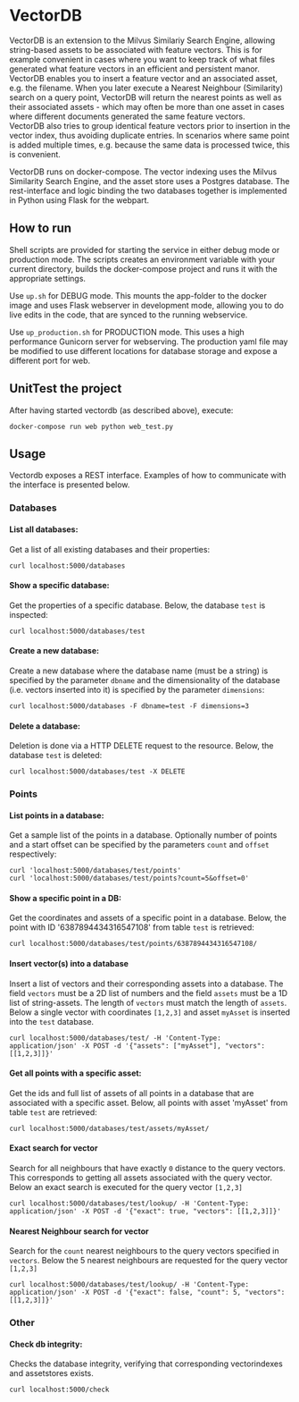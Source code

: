 # VectorDB

VectorDB is an extension to the Milvus Similariy Search Engine, allowing string-based assets to be associated with feature vectors. This is for example convenient in cases where you want to keep track of what files generated what feature vectors in an efficient and persistent manor. VectorDB enables you to insert a feature vector and an associated asset, e.g. the filename. When you later execute a Nearest Neighbour (Similarity) search on a query point, VectorDB will return the nearest points as well as their associated assets - which may often be more than one asset in cases where different documents generated the same feature vectors.  
VectorDB also tries to group identical feature vectors prior to insertion in the vector index, thus avoiding duplicate entries. In scenarios where same point is added multiple times, e.g. because the same data is processed twice, this is convenient. 

VectorDB runs on docker-compose. The vector indexing uses the Milvus Similarity Search Engine, and the asset store uses a Postgres database. The rest-interface and logic binding the two databases together is implemented in Python using Flask for the webpart. 

## How to run

Shell scripts are provided for starting the service in either debug mode or production mode. The scripts creates an environment variable with your current directory, builds the docker-compose project and runs it with the appropriate settings.

Use `up.sh` for DEBUG mode. This mounts the app-folder to the docker image and uses Flask webserver in development mode, allowing you to do live edits in the code, that are synced to the running webservice.

Use `up_production.sh` for PRODUCTION mode. This uses a high performance Gunicorn server for webserving. The production yaml file may be modified to use different locations for database storage and expose a different port for web.

## UnitTest the project

After having started vectordb (as described above), execute:
```
docker-compose run web python web_test.py
```

## Usage
Vectordb exposes a REST interface. Examples of how to communicate with the interface is presented below.

### Databases

#### List all databases:
Get a list of all existing databases and their properties:
```
curl localhost:5000/databases
```
#### Show a specific database:
Get the properties of a specific database. Below, the database `test` is inspected:
```
curl localhost:5000/databases/test
```
#### Create a new database:
Create a new database where the database name (must be a string) is specified by the parameter `dbname` and the dimensionality of the database (i.e. vectors inserted into it) is specified by the parameter `dimensions`:
```
curl localhost:5000/databases -F dbname=test -F dimensions=3
```
#### Delete a database:
Deletion is done via a HTTP DELETE request to the resource. Below, the database `test` is deleted:
```
curl localhost:5000/databases/test -X DELETE
```

### Points
#### List points in a database:
Get a sample list of the points in a database. Optionally number of points and a start offset can be specified by the parameters `count` and `offset` respectively:
```
curl 'localhost:5000/databases/test/points'
curl 'localhost:5000/databases/test/points?count=5&offset=0'
```
#### Show a specific point in a DB:
Get the coordinates and assets of a specific point in a database. Below, the point with ID '6387894434316547108' from table `test` is retrieved:
```
curl localhost:5000/databases/test/points/6387894434316547108/
```

#### Insert vector(s) into a database
Insert a list of vectors and their corresponding assets into a database. The field `vectors` must be a 2D list of numbers and the field `assets` must be a 1D list of string-assets. The length of `vectors` must match the length of `assets`. Below a single vector with coordinates `[1,2,3]` and asset `myAsset` is inserted into the `test` database.
```
curl localhost:5000/databases/test/ -H 'Content-Type: application/json' -X POST -d '{"assets": ["myAsset"], "vectors": [[1,2,3]]}'
```

#### Get all points with a specific asset:
Get the ids and full list of assets of all points in a database that are associated with a specific asset. Below, all points with asset 'myAsset' from table `test` are retrieved:
```
curl localhost:5000/databases/test/assets/myAsset/
```

#### Exact search for vector
Search for all neighbours that have exactly `0` distance to the query vectors. This corresponds to getting all assets associated with the query vector. Below an exact search is executed for the query vector `[1,2,3]`
```
curl localhost:5000/databases/test/lookup/ -H 'Content-Type: application/json' -X POST -d '{"exact": true, "vectors": [[1,2,3]]}'
```
#### Nearest Neighbour search for vector
Search for the `count` nearest neighbours to the query vectors specified in `vectors`. Below the 5 nearest neighbours are requested for the query vector `[1,2,3]`
```
curl localhost:5000/databases/test/lookup/ -H 'Content-Type: application/json' -X POST -d '{"exact": false, "count": 5, "vectors": [[1,2,3]]}'
```
### Other
#### Check db integrity:
Checks the database integrity, verifying that corresponding vectorindexes and assetstores exists.
```
curl localhost:5000/check
```
